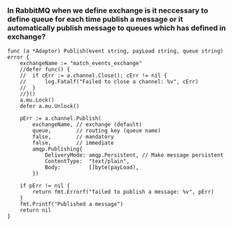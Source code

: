 ### In RabbitMQ when we define exchange is it neccessary to define queue for each time publish a message or it automatically publish message to queues which has defined in exchange?

```golang
func (a *Adaptor) Publish(event string, payLoad string, queue string) error {
	exchangeName := "match_events_exchange"
	//defer func() {
	//	if cErr := a.channel.Close(); cErr != nil {
	//		log.Fatalf("Failed to close a channel: %v", cErr)
	//	}
	//}()
	a.mu.Lock()
	defer a.mu.Unlock()

	pErr := a.channel.Publish(
		exchangeName, // exchange (default)
		queue,        // routing key (queue name)
		false,        // mandatory
		false,        // immediate
		amqp.Publishing{
			DeliveryMode: amqp.Persistent, // Make message persistent
			ContentType:  "text/plain",
			Body:         []byte(payLoad),
		})

	if pErr != nil {
		return fmt.Errorf("failed to publish a message: %v", pErr)
	}
	fmt.Printf("Published a message")
	return nil
}
```